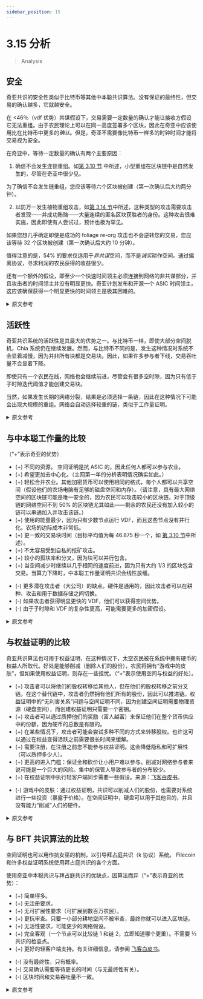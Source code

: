 ```yaml
---
sidebar_position: 15
---
```


# 3.15 分析

> Analysis

## 安全

奇亚共识的安全性类似于比特币等其他中本聪共识算法。没有保证的最终性，但交易的确认越多，它就越安全。

在 <46％（vdf 优势）共谋假设下，交易需要一定数量的确认才能让接收方假设它无法重组。由于农民理论上可以在同一高度签署多个区块，因此在奇亚中应该使用比在比特币中更多的*确认*。但是，奇亚不需要像比特币一样多的时钟时间才能将交易视为安全。

在奇亚中，等待一定数量的确认有两个主要原因：

1. 确信不会发生连锁重组。如[第 3.10 节](/docs/consensus/foliage 'Section 3.10: Foliage') 中所述，小型重组在区块链中是自然发生的，尽管在奇亚中很少见。

为了确信不会发生链重组，您应该等待六个区块被创建（第一次确认后大约两分钟）。

2. 以防万一发生植物重组攻击，如[第 3.14 节](/docs/consensus/attacks_and_countermeasures#farmer-bribe-foliage-re-org-attack 'Section 3.14: Relevant Attacks and Countermeasures')中所述，这种类型的攻击需要攻击者发现——并成功贿赂——大量连续的匿名区块获胜者的身份。这种攻击很难实施，因此即使有人尝试过，预计也极为罕见。

如果您想几乎确定即使是成功的 foliage re-org 攻击也不会逆转您的交易，您应该等待 32 个区块被创建（第一次确认后大约 10 分钟）。

值得注意的是，54% 的要求仅适用于*非共谋*空间，而不是*诚实*耕作空间。通过偏离协议，寻求利润的农民获得的收益很少。

还有一个额外的假设，即至少一个快速时间领主必须连接到网络的非共谋部分，并且攻击者的时间领主并没有明显更快。奇亚计划发布和开源一个 ASIC 时间领主，这应该确保获得一个明显更快的时间领主是极其困难的。

<details>
<summary>原文参考</summary>

- ## Safety

The safety of Chia's consensus is similar to that of other Nakamoto consensus algorithms like Bitcoin. There is no guaranteed finality, but the more confirmations a transaction has, the safer it is.

A transaction needs a certain number of confirmations for a receiver to assume that it cannot be re-orged, under the < 46% (\* vdf advantage) colluding assumption. Since farmers can theoretically sign multiple blocks at the same height, more _confirmations_ should be used in Chia than in Bitcoin. However, Chia doesn't require anywhere near as much _clock time_ as Bitcoin for a transaction to be considered safe.

In Chia, there are two main reasons to wait for a certain number of confirmations:

1. To be confident there won't be a chain re-org. As discussed in [Section 3.10](/docs/consensus/foliage 'Section 3.10: Foliage'), a small re-org is a natural occurrence in blockchains, though rare in Chia.

To be confident that there won't be a chain re-org, you should wait for six blocks to be created (around two minutes after the first confirmation).

2. Just in case there is a foliage re-org attack, as described in [Section 3.14](/docs/consensus/attacks_and_countermeasures#farmer-bribe-foliage-re-org-attack 'Section 3.14: Relevant Attacks and Countermeasures'). This type of attack would require an attacker to discover the identity of -- and successfully bribe -- a large and consecutive number of anonymous block winners. This attack would be difficult to pull off, so it is expected to be extremely rare, if it is ever even attempted.

If you want to be nearly certain that even a successful foliage re-org attack won't reverse your transaction, you should wait for 32 blocks to be created (around ten minutes after the first confirmation).

It's worth noting that the 54% requirement only pertains to _non-colluding_ space, rather than _honest_ farming space. Profit-seeking farmers gain very little by deviating from the protocol.

There is the added assumption that at least one fast timelord must be connected to the non-colluding portion of the network, and that the attacker's timelord is not significantly faster. Chia plans to release and open source an ASIC timelord, which should ensure that it is extremely difficult to obtain a significantly faster timelord.

</details>

## 活跃性

奇亚共识系统的活跃性是其最大的优势之一。与比特币一样，即使大部分空间脱机，Chia 系统仍在继续发展。然而，与比特币不同的是，发生这种情况时系统不会显着减慢，因为并非所有块都是交易块。因此，如果许多参与者下线，交易吞吐量不会显着下降。

即使只有一个农民在线，网络也会继续前进，尽管会有很多空时隙，因为只有低于子时隙迭代阈值才能创建交易块。

当然，如果发生长期的网络分裂，结果是必须选择一条链，因此在这种情况下可能会出现大规模的重组。网络会自动选择较重的链，类似于工作量证明。

<details>
<summary>原文参考</summary>

- ## Liveness

The liveness of the Chia consensus system is one of its greatest strengths. Like Bitcoin, the Chia system continues advancing even when a majority of the space goes offline. Unlike bitcoin, though, the system does not slow down significantly when this happens, since not all blocks are transaction blocks. Therefore transaction throughput does not drop significantly if many participants go offline.

The network will continue to advance even if only one farmer is online, although there will be many empty slots, since a transaction block can only be created if it’s below the sub-slot iterations threshold.

Of course, in the event of a long-term network split, the effects are that one chain must be chosen, so there can be large re-orgs in this case. The network will automatically choose the heavier chain, similar to PoW.

</details>

## 与中本聪工作量的比较

（“+”表示奇亚的优势）

- (+) 不同的资源。 空间证明是抗 ASIC 的，因此任何人都可以参与农业。
- (+) 希望更加去中心化。（主网第一年的分析表明情况确实如此。）
- (+) 轻松合并农业。其他加密货币可以使用相同的格式，每个人都可以共享空间（假设他们的农场电脑有足够的磁盘空间和内存）。（请注意，具有最大网络空间的区块链可能是唯一安全的，因为农民可以攻击较小的区块链。对于顶级链的网络空间不到 50% 的区块链尤其如此——剩余的农民还没有加入较小的链可以串通加入并攻击该链。）
- (+) 使用的能量最少，因为只有少数节点运行 VDF，而且这些节点没有并行化。农场的边际成本非常低。
- (+) 更一致的交易块时间（目标平均值为每 46.875 秒一个，如 [第 3.10 节](/docs/consensus/foliage 'Section 3.10: Foliage')中所述）。
- (+) 不太容易受到自私的挖矿攻击。
- (+) 较小的孤块率和分叉，因为块可以并行包含。
- (+) 当空间减少时继续以几乎相同的速度前进，因为只有大约 1/3 的区块包含交易。当算力下降时，中本聪工作量证明共识会线性放缓。

* (-) 更多潜在攻击者（大公司）的缺点。硬件是通用的，因此攻击者可以在耕种、攻击和用于数据存储之间切换。
* (-) 如果攻击者获得明显更快的 VDF，他们可以获得空间优势。
* (-) 由于子时隙和 VDF 的复杂性更高，可能需要更多的加密假设。

<details>
<summary>原文参考</summary>

- ## Comparison to Nakamoto PoW

("+" means a pro for Chia)

- (+) Different resources. PoSpace is ASIC-resistant and therefore anyone can participate in farming.
- (+) Hopefully more decentralized. (Analysis in mainnet's first year shows this to be the case.)
- (+) Easy merge farming. Other cryptocurrencies can use the same format, and everyone can share the space (assuming their farming computers have sufficient disk space and memory). (Note that the blockchain with the largest netspace will probably be the only secure one, since the farmers can attack smaller ones. This is especially true of blockchains with less than 50% of the top chain's netspace -- the remaining farmers who have not joined the smaller chain could collude to join, and attack, that chain.)
- (+) Minimum energy used, since only a few nodes run VDFs, and these are not parallelized. Very low marginal cost to farm.
- (+) More consistent transaction block times (targeted average is one per 46.875 seconds, as discussed in [Section 3.10](/docs/consensus/foliage 'Section 3.10: Foliage')).
- (+) Less susceptible to selfish mining attacks.
- (+) Smaller orphan rates and forks, since blocks can be included in parallel.
- (+) Continues to advance at nearly the same rate when space decreases, since only around 1/3 of blocks include transactions. PoW Nakamoto Consensus slows down linearly when hashrate drops.

* (-) Drawback of more potential attackers (large companies). Hardware is general purpose, and therefore attackers could switch between farming, attacking, and using for data storage.
* (-) If an attacker acquires a significantly faster VDF, they could gain a space advantage.
* (-) More complexity due to sub slots and VDFs, potentially more cryptographic assumptions.

</details>

## 与权益证明的比较

奇亚共识算法也可用于权益证明，在这种情况下，太空农民被在系统中拥有硬币的权益人所取代。好处是能够削减（删除人们的股份），农民将拥有“游戏中的皮肤”，但如果使用权益证明，则存在一些担忧。（“+”表示使用空间与权益的好处）。

- (+) 攻击者可以将他们的股权转移给其他人，但在他们的股权转移之前分叉链。在这个替代链中，攻击者仍然拥有他们所有的股份，因此可以推进链。权益证明中的“无利害关系”问题与空间证明不同，因为创建空间证明需要物理资源（硬盘空间），而创建权益证明只需要一个密钥。
- (+) 攻击者可以通过质押他们的奖励（富人越富）来保证他们在整个货币供应中的份额，因为硬币的总数是有限的。
- (+) 在某些情况下，攻击者可能会尝试多种不同的方式来转移股权。也许这可以通过在权益变得活跃之前需要很长时间来缓解。
- (+) 需要注册，在注册之前您不能参与权益证明。这会降低隐私和可扩展性（可以质押多少人）。
- (+) 更高的进入门槛：保证金和砍价让小用户难以参与。削减对网络参与者来说可能是一个巨大的风险。集中的保管人导致参与者的分布较少。
- (+) 在权益证明中执行轻客户端同步需要一些假设。来源：[飞客白皮书](https://eprint.iacr.org/2019/226.pdf)。

* (-) 游戏中的皮肤：通过权益证明，共识可以削减人们的股份，也需要对系统进行一些投资（暴露于价格）。在空间证明中，硬盘可以用于其他目的，并且没有能力“削减”人们的硬件。

<details>
<summary>原文参考</summary>

- ## Comparison to Proof of Stake

Chia's consensus algorithm could also be used for Proof of Stake, where the space farmers are replaced by stakers who own coins in the system. The benefit would be the ability to slash (delete people’s stake), and farmers would have “skin in the game”, but there are some concerns if Proof of Stake is used. ("+" means benefit for using space vs stake).

- (+) An attacker can transfer their stake to someone else, but fork the chain right before their stake is transferred. In this alternate chain, the attacker still has all of their stake, and can therefore advance the chain. The "nothing at stake" issue is different in PoS than in PoSpace since creating a PoSpace requires a physical resource (hard drive space), while creating a PoS only requires a key.
- (+) An attacker can guarantee their share of the whole monetary supply, by staking their rewards (the rich get richer), since the total number of coins is limited.
- (+) There might be situations where the attacker can grind on many different ways to transfer stake. Perhaps this can be mitigated by requiring a long period before stake becomes active.
- (+) Registration is required, you cannot participate in proof of stake until you sign up. This reduces privacy and scalability (how many people can stake).
- (+) Higher barrier to entry: security deposits and slashing make it difficult for small users to participate. Slashing can be a huge risk for participants in the network. Centralized custodians lead to a less distributed set of participants.
- (+) Some assumptions are required to perform light client syncs in Proof of Stake. Source: [Flyclient white paper](https://eprint.iacr.org/2019/226.pdf).

* (-) Skin in the game: with PoS, the consensus can slash people’s stake, and also requires some investment into the system (exposure to price). In Proof of Space, hard drives can be used for other purposes and there is no ability to “slash” people's hardware.

</details>

## 与 BFT 共识算法的比较

空间证明也可以用作抗女巫的机制，以引导拜占庭共识（k 协议）系统。 Filecoin 和许多权益证明系统使用拜占庭共识的各个方面。

使用奇亚中本聪共识与拜占庭共识的优缺点，因算法而异（“+”表示奇亚的优势）：

- (+) 简单得多。
- (+) 无注册要求。
- (+) 无可扩展性要求（可扩展到数百万农民）。
- (+) 更抗审查。只要一小部分耕地空间不被审查，最终你就可以进入区块链。
- (+) 无活性要求，可能更少的网络假设。
- (+) 完全客观（一个节点可以比较链 1 和链 2，立即知道哪个更重）。不需要 ⅔ 共识的检查点。
- (+) 更好的轻客户端支持。有关详细信息，请参阅 [飞客白皮书](https://eprint.iacr.org/2019/226.pdf)。

* (-) 没有最终性，只有概率。
* (-) 交易确认需要等待更长的时间（与无最终性有关）。
* (-) 区块时间和交易吞吐量不一致。

<details>
<summary>原文参考</summary>

- ## Comparison to BFT consensus algorithms

Proof of Space could also be used as a Sybil-resistant mechanism in order to bootstrap a Byzantine consensus (k-agreement) system. Filecoin, and many Proof of Stake systems use aspects of Byzantine consensus.

The pros and cons of using Chia Nakamoto Consensus vs Byzantine consensus, which vary from algorithm to algorithm ("+" means a pro for Chia):

- (+) Much simpler.
- (+) No registration requirement.
- (+) No scalability requirement (scales to millions of farmers).
- (+) More censorship resistant. As long as a small portion of the farming space does not censor, eventually you can get into the blockchain.
- (+) No liveness requirements, potentially fewer network assumptions.
- (+) Fully objective (A node can compare chain 1 and chain 2, and immediately know which one is heavier). No need for checkpoints with ⅔ consensus.
- (+) Better light client support. See the [Flyclient white paper](https://eprint.iacr.org/2019/226.pdf) for more info.

* (-) No finality, only probabilistic.
* (-) Need to wait longer for transaction confirmations (related to no finality).
* (-) Less consistent block times and transaction throughput.

</details>
